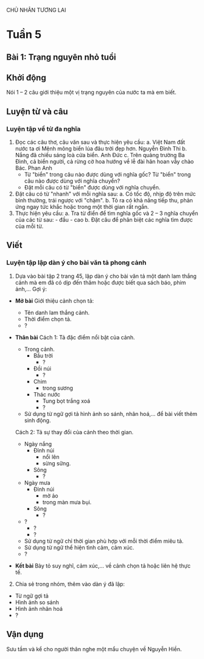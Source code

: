 CHỦ NHÂN TƯƠNG LAI

# Tuần 5
## Bài 1: Trạng nguyên nhỏ tuổi

## Khởi động

Nói 1 – 2 câu giới thiệu một vị trạng nguyên của nước ta mà em biết.

## Luyện từ và câu

### Luyện tập về từ đa nghĩa

1. Đọc các câu thơ, câu văn sau và thực hiện yêu cầu:
    a. Việt Nam đất nước ta ơi
       Mênh mông biển lúa đâu trời đẹp hơn.
       Nguyễn Đình Thi
    b. Nắng đã chiếu sáng loà cửa biển.
       Anh Đức
    c. Trên quảng trường Ba Đình, cả biển người, cả rừng cờ hoa hướng về lễ đài hân hoan vẫy chào Bác.
       Phan Anh
    - Từ "biển" trong câu nào được dùng với nghĩa gốc? Từ "biển" trong câu nào được dùng với nghĩa chuyển?
    - Đặt mỗi câu có từ "biển" được dùng với nghĩa chuyển.
2. Đặt câu có từ "nhanh" với mỗi nghĩa sau:
    a. Có tốc độ, nhịp độ trên mức bình thường, trái ngược với "chậm".
    b. Tỏ ra có khả năng tiếp thu, phản ứng ngay tức khắc hoặc trong một thời gian rất ngắn.
3. Thực hiện yêu cầu:
    a. Tra từ điển để tìm nghĩa gốc và 2 – 3 nghĩa chuyển của các từ sau:
        - đầu
        - cao
    b. Đặt câu để phân biệt các nghĩa tìm được của mỗi từ.

## Viết

### Luyện tập lập dàn ý cho bài văn tả phong cảnh

1. Dựa vào bài tập 2 trang 45, lập dàn ý cho bài văn tả một danh lam thắng cảnh mà em đã có dịp đến thăm hoặc được biết qua sách báo, phim ảnh,...
Gợi ý:
*   **Mở bài**
    Giới thiệu cảnh chọn tả:
    - Tên danh lam thắng cảnh.
    - Thời điểm chọn tả.
    - ?

*   **Thân bài**
    Cách 1: Tả đặc điểm nổi bật của cảnh.
    - Trong cảnh.
        - Bầu trời
            - ?
        - Đồi núi
            - ?
        - Chim
            - trong sương
        - Thác nước
            - Tung bọt trắng xoá
            - ?
    - Sử dụng từ ngữ gợi tả hình ảnh so sánh, nhân hoá,... để bài viết thêm sinh động.

    Cách 2: Tả sự thay đổi của cảnh theo thời gian.
    - Ngày nắng
        - Đỉnh núi
            - nổi lên
            - sừng sững.
        - Sông
            - ?
    - Ngày mưa
        - Đỉnh núi
            - mờ ảo
            - trong màn mưa bụi.
        - Sông
            - ?
    - ?
        - ?
        - ?
    - Sử dụng từ ngữ chỉ thời gian phù hợp với mỗi thời điểm miêu tả.
    - Sử dụng từ ngữ thể hiện tình cảm, cảm xúc.
    - ?

*   **Kết bài**
    Bày tỏ suy nghĩ, cảm xúc,... về cảnh chọn tả hoặc liên hệ thực tế.

2. Chia sẻ trong nhóm, thêm vào dàn ý đã lập:
- Từ ngữ gợi tả
- Hình ảnh so sánh
- Hình ảnh nhân hoá
- ?

## Vận dụng

Sưu tầm và kể cho người thân nghe một mẩu chuyện về Nguyễn Hiền.
